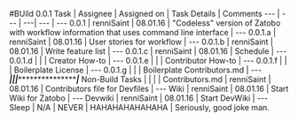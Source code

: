#BUild 0.0.1
Task | Assignee | Assigned on | Task Details | Comments
--- | --- | ---| --- | ---
0.0.1 | renniSaint | 08.01.16 | "Codeless" version of Zatobo with workflow information that uses command line interface | ---
0.0.1.a | renniSaint | 08.01.16 | User stories for workflow | ---
0.0.1.b | renniSaint | 08.01.16 | Write feature list | ---
0.0.1.c | renniSaint | 08.01.16 | Schedule | ---
0.0.1.d | | | Creator How-to | ---
0.0.1.e | | | Contributor How-to | ---
0.0.1.f | | | Boilerplate License | ---
0.0.1.g | | | Boilerplate Contributors.md | ---
*******|**********|**********|***************************|*****
Non-Build Tasks | | | | 
Contributors.md | renniSaint | 08.01.16 | Contributors file for Devfiles | ---
Wiki | renniSaint | 08.01.16 | Start Wiki for Zatobo | ---
Devwiki | renniSaint | 08.01.16 | Start DevWiki | ---
Sleep | N/A | NEVER | HAHAHAHAHAHAHA | Seriously, good joke man.
